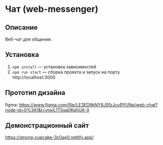 # Чат (web-messenger)

## Описание
Веб-чат для общения.

## Установка

1. `npm install` — установка зависимостей
2. `npm run start` — сборка проекта и запуск на порту http://localhost:3000

## Прототип дизайна
figma: https://www.figma.com/file/LE3ED9kNY8JSfzJcyRYUNp/web-chat?node-id=0%3A1&t=ytwjL1T5qa0KqhUA-0

## Демонстрационный сайт
https://strong-cupcake-3c0ae0.netlify.app/
